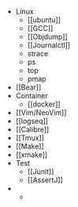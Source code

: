 - Linux
	- [[ubuntu]]
	- [[GCC]]
	- [[Objdump]]
	- [[Journalctl]]
	- strace
	- ps
	- top
	- pmap
- [[Bear]]
- Container
	- [[docker]]
- [[Vim/NeoVim]]
- [[logseq]]
- [[Calibre]]
- [[Tmux]]
- [[Make]]
- [[xmake]]
- Test
	- [[Junit]]
	- [[AssertJ]]
-
	-
